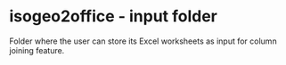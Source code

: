 isogeo2office - input folder
======

Folder where the user can store its Excel worksheets as input for column joining feature.
